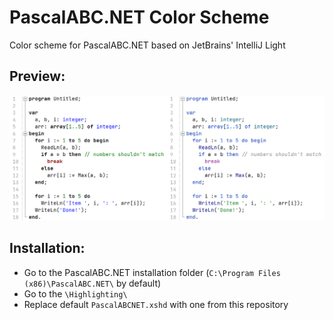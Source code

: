 # PascalABC.NET Color Scheme
Color scheme for PascalABC.NET based on JetBrains' IntelliJ Light
## Preview:
![Comparison](comparison.png)
## Installation:
* Go to the PascalABC.NET installation folder (`C:\Program Files (x86)\PascalABC.NET\` by default)
* Go to the `\Highlighting\`
* Replace default `PascalABCNET.xshd` with one from this repository
